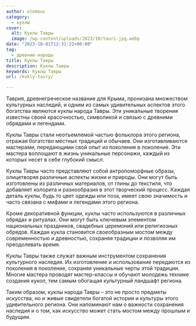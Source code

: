 ```yaml
---
author: olomouc
category:
  - куклы
cover:
  alt: Куклы Тавры
  image: /wp-content/uploads/2023/10/tauri-jpg.webp
date: "2023-10-01T12:31:22+00:00"
tag:
  - древние-народы
title: Куклы Тавры
description: Куклы Тавры
keywords: Куклы Тавры
url: /kukly-tavry/

---
```

Таврия, древнегреческое название для Крыма, пронизана множеством культурных наследий, и одним из самых удивительных аспектов этого богатства являются куклы народа Тавры. Эти уникальные творения известны своей красочностью, символикой и связью с древними обрядами и легендами.

Куклы Тавры стали неотъемлемой частью фольклора этого региона, отражая богатство местных традиций и обычаев. Они изготавливаются мастерами, передающими свой опыт из поколения в поколение. Эти мастера воплощают в жизнь уникальные персонажи, каждый из которых несет в себе глубокий смысл.

Куклы Тавры часто представляют собой антропоморфные образы, олицетворяя различные аспекты жизни и природы. Они могут быть изготовлены из различных материалов, от глины до текстиля, что добавляет колорита и разнообразия в этот творческий процесс. Каждая деталь куклы, будь то цвет одежды или поза, имеет свою значимость и часто связана с мифами и легендами этого региона.

Кроме декоративной функции, куклы часто используются в различных обрядах и ритуалах. Они могут быть ключевым элементом национальных праздников, свадебных церемоний или религиозных обрядов. Каждая кукла становится своеобразным мостом между современностью и древностью, сохраняя традиции и позволяя им преодолевать время.

Куклы Тавры также служат важным инструментом сохранения культурного наследия. Их изготовление и использование передаются из поколения в поколение, сохраняя уникальные черты этой традиции. Многие мастера проводят мастер-классы и обучают молодежь технике создания кукол, тем самым обогащая культурный ландшафт региона.

Таким образом, куклы народа Тавры – это не просто предметы искусства, но и живые свидетели богатой истории и культуры этого удивительного региона. Они напоминают нам о важности сохранения наследия и о том, как искусство может стать мостом между прошлым и будущим.
